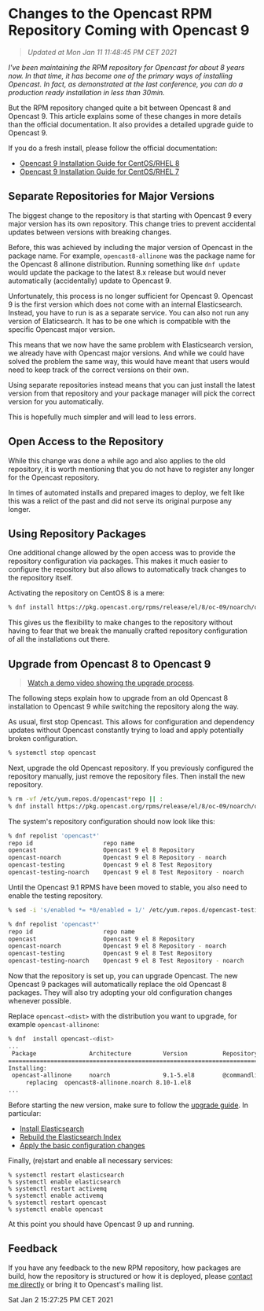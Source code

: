Changes to the Opencast RPM Repository Coming with Opencast 9
=============================================================

> _Updated at Mon Jan 11 11:48:45 PM CET 2021_


*I've been maintaining the RPM repository for Opencast for about 8 years now.
In that time, it has become one of the primary ways of installing Opencast.
In fact, as demonstrated at the last conference, you can do a production ready installation in less than 30min.*

But the RPM repository changed quite a bit between Opencast 8 and Opencast 9.
This article explains some of these changes in more details than the official documentation.
It also provides a detailed upgrade guide to Opencast 9.

If you do a fresh install, please follow the official documentation:

- [Opencast 9 Installation Guide for CentOS/RHEL 8](https://docs.opencast.org/r/9.x/admin/installation/rpm-el8/)
- [Opencast 9 Installation Guide for CentOS/RHEL 7](https://docs.opencast.org/r/9.x/admin/installation/rpm-el7/)


Separate Repositories for Major Versions
----------------------------------------

The biggest change to the repository is that starting with Opencast 9 every major version has its own repository.
This change tries to prevent accidental updates between versions with breaking changes.

Before, this was achieved by including the major version of Opencast in the package name.
For example, `opencast8-allinone` was the package name for the Opencast 8 allinone distribution.
Running something like `dnf update` would update the package to the latest 8.x release
but would never automatically (accidentally) update to Opencast 9.

Unfortunately, this process is no longer sufficient for Opencast 9.
Opencast 9 is the first version which does not come with an internal Elasticsearch.
Instead, you have to run is as a separate service.
You can also not run any version of Elaticsearch.
It has to be one which is compatible with the specific Opencast major version.

This means that we now have the same problem with Elasticsearch version, we already have with Opencast major versions.
And while we could have solved the problem the same way,
this would have meant that users would need to keep track of the correct versions on their own.

Using separate repositories instead means that you can just install the latest version from that repository
and your package manager will pick the correct version for you automatically.

This is hopefully much simpler and will lead to less errors.


Open Access to the Repository
-----------------------------

While this change was done a while ago and also applies to the old repository,
it is worth mentioning that you do not have to register any longer for the Opencast repository.

In times of automated installs and prepared images to deploy, we felt like this was a relict of the past
and did not serve its original purpose any longer.


Using Repository Packages
-------------------------


One additional change allowed by the open access was to provide the repository configuration via packages.
This makes it much easier to configure the repository but also allows to automatically track changes to the repository itself.

Activating the repository on CentOS 8 is a mere:

```sh
% dnf install https://pkg.opencast.org/rpms/release/el/8/oc-09/noarch/opencast-repository-9-0-1.el8.noarch.rpm
```

This gives us the flexibility to make changes to the repository
without having to fear that we break the manually crafted repository configuration of all the installations out there.


Upgrade from Opencast 8 to Opencast 9
-------------------------------------

> [Watch a demo video showing the upgrade process](https://asciinema.org/a/384646).


The following steps explain how to upgrade from an old Opencast 8 installation to Opencast 9
while switching the repository along the way.


As usual, first stop Opencast.
This allows for configuration and dependency updates without Opencast constantly trying to load and apply potentially broken configuration.

```sh
% systemctl stop opencast
```

Next, upgrade the old Opencast repository.
If you previously configured the repository manually, just remove the repository files.
Then install the new repository.

```sh
% rm -vf /etc/yum.repos.d/opencast*repo || :
% dnf install https://pkg.opencast.org/rpms/release/el/8/oc-09/noarch/opencast-repository-9-1.el8.noarch.rpm
```

The system's repository configuration should now look like this:

```sh
% dnf repolist 'opencast*'
repo id                    repo name                                   status
opencast                   Opencast 9 el 8 Repository                  enabled
opencast-noarch            Opencast 9 el 8 Repository - noarch         enabled
opencast-testing           Opencast 9 el 8 Test Repository             disabled
opencast-testing-noarch    Opencast 9 el 8 Test Repository - noarch    disabled
```

Until the Opencast 9.1 RPMS have been moved to stable,
you also need to enable the testing repository.

```sh
% sed -i 's/enabled *= *0/enabled = 1/' /etc/yum.repos.d/opencast-testing.repo

% dnf repolist 'opencast*'
repo id                    repo name                                   status
opencast                   Opencast 9 el 8 Repository                  enabled
opencast-noarch            Opencast 9 el 8 Repository - noarch         enabled
opencast-testing           Opencast 9 el 8 Test Repository             enabled
opencast-testing-noarch    Opencast 9 el 8 Test Repository - noarch    enabled
```

Now that the repository is set up, you can upgrade Opencast.
The new Opencast 9 packages will automatically replace the old Opencast 8 packages.
They will also try adopting your old configuration changes whenever possible.

Replace `opencast-<dist>` with the distribution you want to upgrade,
for example `opencast-allinone`:

```sh
% dnf  install opencast-<dist>
...
 Package               Architecture         Version          Repository            Size
========================================================================================
Installing:
 opencast-allinone     noarch               9.1-5.el8        @commandline         218 M
     replacing  opencast8-allinone.noarch 8.10-1.el8
...
```

Before starting the new version, make sure to follow the [upgrade guide](https://docs.opencast.org/r/9.x/admin/upgrade/).
In particular:

- [Install Elasticsearch](https://docs.opencast.org/r/9.x/admin/#installation/rpm-el8/#install-elasticsearch)
- [Rebuild the Elasticsearch Index](https://docs.opencast.org/r/9.x/admin/upgrade/#rebuild-the-elasticsearch-indexes)
- [Apply the basic configuration changes](https://docs.opencast.org/r/9.x/admin/configuration/basic/)


Finally, (re)start and enable all necessary services:

```
% systemctl restart elasticsearch
% systemctl enable elasticsearch
% systemctl restart activemq
% systemctl enable activemq
% systemctl restart opencast
% systemctl enable opencast
```

At this point you should have Opencast 9 up and running.


Feedback
--------

If you have any feedback to the new RPM repository, how packages are build, how the repository is structured or how it is deployed,
please [contact me directly](mailto:opencast@lkiesow.de) or bring it to Opencast's mailing list.

<time>Sat Jan  2 15:27:25 PM CET 2021</time>
